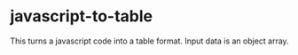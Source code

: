 # javascript-to-table

This turns a javascript code into a table format. Input data is an object array.